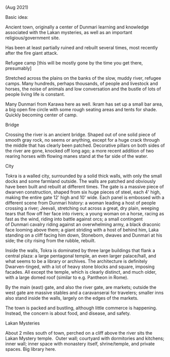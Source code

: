 (Aug 2021)

Basic idea:

Ancient town, originally a center of Dunmari learning and knowledge associated with the Lakan mysteries, as well as an important religious/government site.

Has been at least partially ruined and rebuilt several times, most recently after the fire giant attack.

Refugee camp [this will be mostly gone by the time you get there, presumably]

Stretched across the plains on the banks of the slow, muddy river, refugee camps. Many hundreds, perhaps thousands, of people and livestock and horses, the noise of animals and low conversation and the bustle of lots of people living life is constant.

Many Dunmari from Karawa here as well. Ikram has set up a small bar area, a big open fire circle with some rough seating areas and tents for shade. Quickly becoming center of camp.

Bridge

Crossing the river is an ancient bridge. Shaped out of one solid piece of smooth gray rock, no seems or anything, except for a huge crack through the middle that has clearly been patched. Decorative pillars on both sides of the river are gone, knocked off long ago; a more recent addition of two rearing horses with flowing manes stand at the far side of the water.

City

Tokra is a walled city, surrounded by a solid thick walls, with only the small docks and some farmland outside. The walls are patched and obviously have been built and rebuilt at different times. The gate is a massive piece of dwarven construction, shaped from six huge pieces of steel, each 4' high, making the entire gate 12' high and 10' wide. Each panel is embossed with a different scene from Dunmari history: a woman leading a host of people crossing a river; Jeevali, stretching out across a great, dry plain, weeping tears that flow off her face into rivers; a young woman on a horse, racing as fast as the wind, riding into battle against orcs; a small contingent of Dunmari cavalry riding against an overwhelming army, a black draconic face looming above them; a giant striding with a host of behind him, Laka standing on a cliff facing him down, Stoneborn, dwaves and Dunmari at his side; the city rising from the rubble, rebuilt.

Inside the walls, Tokra is dominated by three large buildings that flank a central plaza: a large pentagonal temple, an even larger palace/hall, and what seems to be a library or archives. The architecture is definitely Dwarven-tinged, with a lot of heavy stone blocks and square, imposing facades. All except the temple, which is clearly distinct, and much older, with a large domed roof (similar to e.g. Pantheon in Rome).

By the main (east) gate, and also the river gate, are markets; outside the west gate are massive stables and a caravanserai for travelers; smaller inns also stand inside the walls, largely on the edges of the markets.

The town is packed and bustling, although little commerce is happening. Instead, the concern is about food, and disease, and safety.

Lakan Mysteries

About 2 miles south of town, perched on a cliff above the river sits the Lakan Mystery temple.  Outer wall; courtyard with dormitories and kitchens; inner wall; inner space with monastery itself, shrine/temple, and private spaces. Big library here.